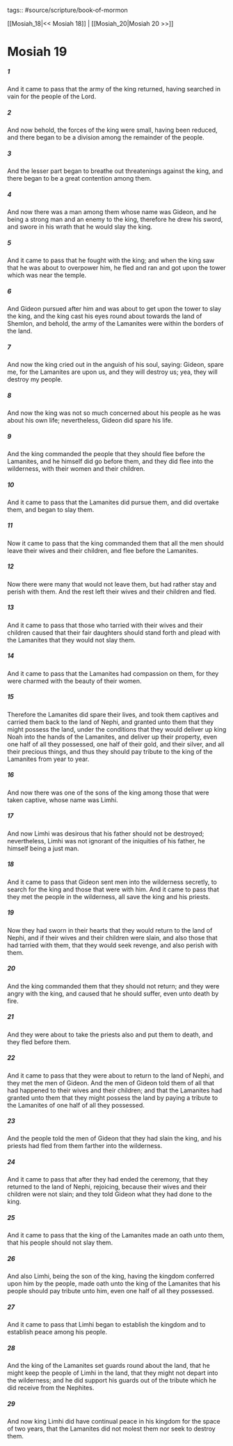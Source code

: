 tags:: #source/scripture/book-of-mormon

[[Mosiah_18|<< Mosiah 18]] | [[Mosiah_20|Mosiah 20 >>]]

# Mosiah 19

##### 1

And it came to pass that the army of the king returned, having searched in vain for the people of the Lord.

##### 2

And now behold, the forces of the king were small, having been reduced, and there began to be a division among the remainder of the people.

##### 3

And the lesser part began to breathe out threatenings against the king, and there began to be a great contention among them.

##### 4

And now there was a man among them whose name was Gideon, and he being a strong man and an enemy to the king, therefore he drew his sword, and swore in his wrath that he would slay the king.

##### 5

And it came to pass that he fought with the king; and when the king saw that he was about to overpower him, he fled and ran and got upon the tower which was near the temple.

##### 6

And Gideon pursued after him and was about to get upon the tower to slay the king, and the king cast his eyes round about towards the land of Shemlon, and behold, the army of the Lamanites were within the borders of the land.

##### 7

And now the king cried out in the anguish of his soul, saying: Gideon, spare me, for the Lamanites are upon us, and they will destroy us; yea, they will destroy my people.

##### 8

And now the king was not so much concerned about his people as he was about his own life; nevertheless, Gideon did spare his life.

##### 9

And the king commanded the people that they should flee before the Lamanites, and he himself did go before them, and they did flee into the wilderness, with their women and their children.

##### 10

And it came to pass that the Lamanites did pursue them, and did overtake them, and began to slay them.

##### 11

Now it came to pass that the king commanded them that all the men should leave their wives and their children, and flee before the Lamanites.

##### 12

Now there were many that would not leave them, but had rather stay and perish with them. And the rest left their wives and their children and fled.

##### 13

And it came to pass that those who tarried with their wives and their children caused that their fair daughters should stand forth and plead with the Lamanites that they would not slay them.

##### 14

And it came to pass that the Lamanites had compassion on them, for they were charmed with the beauty of their women.

##### 15

Therefore the Lamanites did spare their lives, and took them captives and carried them back to the land of Nephi, and granted unto them that they might possess the land, under the conditions that they would deliver up king Noah into the hands of the Lamanites, and deliver up their property, even one half of all they possessed, one half of their gold, and their silver, and all their precious things, and thus they should pay tribute to the king of the Lamanites from year to year.

##### 16

And now there was one of the sons of the king among those that were taken captive, whose name was Limhi.

##### 17

And now Limhi was desirous that his father should not be destroyed; nevertheless, Limhi was not ignorant of the iniquities of his father, he himself being a just man.

##### 18

And it came to pass that Gideon sent men into the wilderness secretly, to search for the king and those that were with him. And it came to pass that they met the people in the wilderness, all save the king and his priests.

##### 19

Now they had sworn in their hearts that they would return to the land of Nephi, and if their wives and their children were slain, and also those that had tarried with them, that they would seek revenge, and also perish with them.

##### 20

And the king commanded them that they should not return; and they were angry with the king, and caused that he should suffer, even unto death by fire.

##### 21

And they were about to take the priests also and put them to death, and they fled before them.

##### 22

And it came to pass that they were about to return to the land of Nephi, and they met the men of Gideon. And the men of Gideon told them of all that had happened to their wives and their children; and that the Lamanites had granted unto them that they might possess the land by paying a tribute to the Lamanites of one half of all they possessed.

##### 23

And the people told the men of Gideon that they had slain the king, and his priests had fled from them farther into the wilderness.

##### 24

And it came to pass that after they had ended the ceremony, that they returned to the land of Nephi, rejoicing, because their wives and their children were not slain; and they told Gideon what they had done to the king.

##### 25

And it came to pass that the king of the Lamanites made an oath unto them, that his people should not slay them.

##### 26

And also Limhi, being the son of the king, having the kingdom conferred upon him by the people, made oath unto the king of the Lamanites that his people should pay tribute unto him, even one half of all they possessed.

##### 27

And it came to pass that Limhi began to establish the kingdom and to establish peace among his people.

##### 28

And the king of the Lamanites set guards round about the land, that he might keep the people of Limhi in the land, that they might not depart into the wilderness; and he did support his guards out of the tribute which he did receive from the Nephites.

##### 29

And now king Limhi did have continual peace in his kingdom for the space of two years, that the Lamanites did not molest them nor seek to destroy them.
